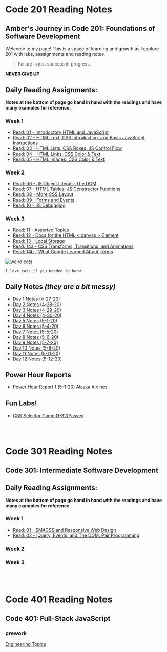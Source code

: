# Code 201 Reading Notes
## Amber's Journey in Code 201: Foundations of Software Development

Welcome to my page! This is a space of learning and growth as I explore 201 with labs, asssignments and reading notes. 

>Failure is just success in progress.

~~**NEVER GIVE UP**~~


## **Daily Reading Assignments:**

**Notes at the bottom of page go hand in hand with the readings and have many examples for reference.**

### Week 1
- [Read: 01 - Introdoctory HTML and JavaScript](./class-01.md)
- [Read: 02 - HTML Text, CSS Introduction, and Basic JavaScript Instructions](./class-02.md)
- [Read: 03 - HTML Lists, CSS Boxes, JS Control Flow](./class-03.md)
- [Read: 04 - HTML Links, CSS Color & Text](./class-04.md)
- [Read: 05 - HTML Images; CSS Color & Text](./class-05.md)
### Week 2
- [Read: 06 - JS Object Literals; The DOM](./class-06.md)
- [Read: 07 - HTML Tables; JS Constructor Functions](./class-07.md)
- [Read: 08 - More CSS Layout](./class-08.md)
- [Read: 09 - Forms and Events](./class-09.md)
- [Read: 10 - JS Debugging](./class-10.md)
### Week 3
- [Read: 11 - Assorted Topics](./class-11.md)
- [Read: 12 - Docs for the HTML < canvas > Element](./class-12.md)
- [Read: 13 - Local Storage](./class-13.md)
- [Read: 14a - CSS Transforms, Transitions, and Animations](./class-14a.md)
- [Read: 14b - What Google Learned About Terms](./class-14b.md)

![weird cats](https://www.publicdomainpictures.net/pictures/290000/velka/cat-three-victorian-die-cut-cats.jpg "wierd cats")

```
I love cats if you needed to know!
```

## Daily Notes *(they are a bit messy)*
- [Day 1 Notes (4-27-20)](./dailyNotes/day1Notes.md)
- [Day 2 Notes (4-28-20)](./dailyNotes/day2Notes.md)
- [Day 3 Notes (4-29-20)](./dailyNotes/day3Notes.md)
- [Day 4 Notes (4-30-20)](./dailyNotes/day4Notes.md)
- [Day 5 Notes (5-1-20)](./dailyNotes/day5Notes.md)
- [Day 6 Notes (5-4-20)](./dailyNotes/day6Notes.md)
- [Day 7 Notes (5-5-20)](./dailyNotes/day7Notes.md)
- [Day 8 Notes (5-6-20)](./dailyNotes/day8Notes.md)
- [Day 9 Notes (5-7-20)](./dailyNotes/day9Notes.md)
- [Day 10 Notes (5-8-20)](./dailyNotes/day10Notes.md)
- [Day 11 Notes (5-11-20)]()
- [Day 12 Notes (5-12-20)]()



## Power Hour Reports
- [Power Hour Report 1 (5-1-20) Alaska Airlines](./powerHour201/pHreport1.md)


## Fun Labs!

- [CSS Selector Game (1-32)Passed](./labs/lab05C.md)

<br>
<br>

# Code 301 Reading Notes
## Code 301: Intermediate Software Development

## **Daily Reading Assignments:**

**Notes at the bottom of page go hand in hand with the readings and have many examples for reference.**

### Week 1
- [Read: 01 - SMACSS and Responsive Web Design](./301ReadingNotes/read-01.md)
- [Read: 02 - jQuery, Events, and The DOM. Pair Programming](./301ReadingNotes/read-02.md)
### Week 2
### Week 3

<br>
<br>

# Code 401 Reading Notes
## Code 401: Full-Stack JavaScript

### prework

[Engineering Topics](./engineeringTopics.md)

